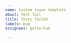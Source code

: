 ```yaml
---
name: Custom issue template
about: Test fail
title: Tests failed
labels: bug
assignees: gelho-hub

---
```



